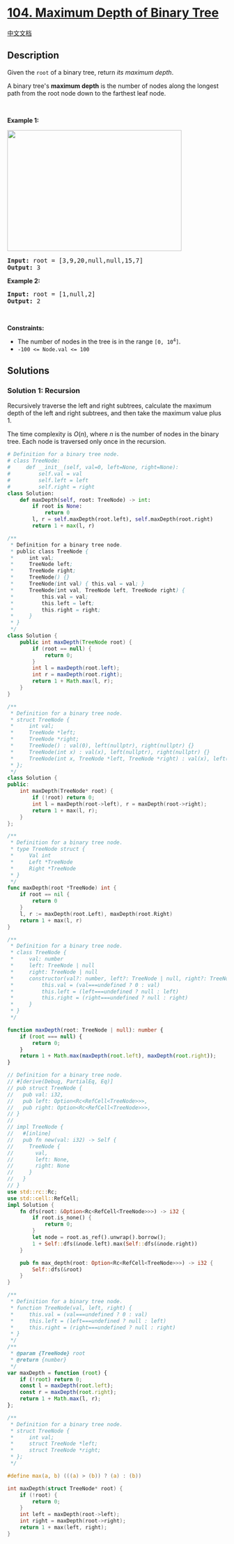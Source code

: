 # [104. Maximum Depth of Binary Tree](https://leetcode.com/problems/maximum-depth-of-binary-tree)

[中文文档](/solution/0100-0199/0104.Maximum%20Depth%20of%20Binary%20Tree/README.md)

<!-- tags:Tree,Depth-First Search,Breadth-First Search,Binary Tree -->

## Description

<p>Given the <code>root</code> of a binary tree, return <em>its maximum depth</em>.</p>

<p>A binary tree&#39;s <strong>maximum depth</strong>&nbsp;is the number of nodes along the longest path from the root node down to the farthest leaf node.</p>

<p>&nbsp;</p>
<p><strong class="example">Example 1:</strong></p>
<img alt="" src="./images/tmp-tree.jpg" style="width: 400px; height: 277px;" />
<pre>
<strong>Input:</strong> root = [3,9,20,null,null,15,7]
<strong>Output:</strong> 3
</pre>

<p><strong class="example">Example 2:</strong></p>

<pre>
<strong>Input:</strong> root = [1,null,2]
<strong>Output:</strong> 2
</pre>

<p>&nbsp;</p>
<p><strong>Constraints:</strong></p>

<ul>
	<li>The number of nodes in the tree is in the range <code>[0, 10<sup>4</sup>]</code>.</li>
	<li><code>-100 &lt;= Node.val &lt;= 100</code></li>
</ul>

## Solutions

### Solution 1: Recursion

Recursively traverse the left and right subtrees, calculate the maximum depth of the left and right subtrees, and then take the maximum value plus $1$.

The time complexity is $O(n)$, where $n$ is the number of nodes in the binary tree. Each node is traversed only once in the recursion.

<!-- tabs:start -->

```python
# Definition for a binary tree node.
# class TreeNode:
#     def __init__(self, val=0, left=None, right=None):
#         self.val = val
#         self.left = left
#         self.right = right
class Solution:
    def maxDepth(self, root: TreeNode) -> int:
        if root is None:
            return 0
        l, r = self.maxDepth(root.left), self.maxDepth(root.right)
        return 1 + max(l, r)
```

```java
/**
 * Definition for a binary tree node.
 * public class TreeNode {
 *     int val;
 *     TreeNode left;
 *     TreeNode right;
 *     TreeNode() {}
 *     TreeNode(int val) { this.val = val; }
 *     TreeNode(int val, TreeNode left, TreeNode right) {
 *         this.val = val;
 *         this.left = left;
 *         this.right = right;
 *     }
 * }
 */
class Solution {
    public int maxDepth(TreeNode root) {
        if (root == null) {
            return 0;
        }
        int l = maxDepth(root.left);
        int r = maxDepth(root.right);
        return 1 + Math.max(l, r);
    }
}
```

```cpp
/**
 * Definition for a binary tree node.
 * struct TreeNode {
 *     int val;
 *     TreeNode *left;
 *     TreeNode *right;
 *     TreeNode() : val(0), left(nullptr), right(nullptr) {}
 *     TreeNode(int x) : val(x), left(nullptr), right(nullptr) {}
 *     TreeNode(int x, TreeNode *left, TreeNode *right) : val(x), left(left), right(right) {}
 * };
 */
class Solution {
public:
    int maxDepth(TreeNode* root) {
        if (!root) return 0;
        int l = maxDepth(root->left), r = maxDepth(root->right);
        return 1 + max(l, r);
    }
};
```

```go
/**
 * Definition for a binary tree node.
 * type TreeNode struct {
 *     Val int
 *     Left *TreeNode
 *     Right *TreeNode
 * }
 */
func maxDepth(root *TreeNode) int {
	if root == nil {
		return 0
	}
	l, r := maxDepth(root.Left), maxDepth(root.Right)
	return 1 + max(l, r)
}
```

```ts
/**
 * Definition for a binary tree node.
 * class TreeNode {
 *     val: number
 *     left: TreeNode | null
 *     right: TreeNode | null
 *     constructor(val?: number, left?: TreeNode | null, right?: TreeNode | null) {
 *         this.val = (val===undefined ? 0 : val)
 *         this.left = (left===undefined ? null : left)
 *         this.right = (right===undefined ? null : right)
 *     }
 * }
 */

function maxDepth(root: TreeNode | null): number {
    if (root === null) {
        return 0;
    }
    return 1 + Math.max(maxDepth(root.left), maxDepth(root.right));
}
```

```rust
// Definition for a binary tree node.
// #[derive(Debug, PartialEq, Eq)]
// pub struct TreeNode {
//   pub val: i32,
//   pub left: Option<Rc<RefCell<TreeNode>>>,
//   pub right: Option<Rc<RefCell<TreeNode>>>,
// }
//
// impl TreeNode {
//   #[inline]
//   pub fn new(val: i32) -> Self {
//     TreeNode {
//       val,
//       left: None,
//       right: None
//     }
//   }
// }
use std::rc::Rc;
use std::cell::RefCell;
impl Solution {
    fn dfs(root: &Option<Rc<RefCell<TreeNode>>>) -> i32 {
        if root.is_none() {
            return 0;
        }
        let node = root.as_ref().unwrap().borrow();
        1 + Self::dfs(&node.left).max(Self::dfs(&node.right))
    }

    pub fn max_depth(root: Option<Rc<RefCell<TreeNode>>>) -> i32 {
        Self::dfs(&root)
    }
}
```

```js
/**
 * Definition for a binary tree node.
 * function TreeNode(val, left, right) {
 *     this.val = (val===undefined ? 0 : val)
 *     this.left = (left===undefined ? null : left)
 *     this.right = (right===undefined ? null : right)
 * }
 */
/**
 * @param {TreeNode} root
 * @return {number}
 */
var maxDepth = function (root) {
    if (!root) return 0;
    const l = maxDepth(root.left);
    const r = maxDepth(root.right);
    return 1 + Math.max(l, r);
};
```

```c
/**
 * Definition for a binary tree node.
 * struct TreeNode {
 *     int val;
 *     struct TreeNode *left;
 *     struct TreeNode *right;
 * };
 */

#define max(a, b) (((a) > (b)) ? (a) : (b))

int maxDepth(struct TreeNode* root) {
    if (!root) {
        return 0;
    }
    int left = maxDepth(root->left);
    int right = maxDepth(root->right);
    return 1 + max(left, right);
}
```

<!-- tabs:end -->

<!-- end -->
